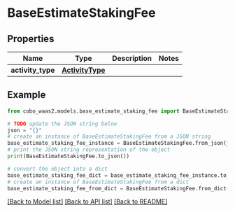 # BaseEstimateStakingFee


## Properties

Name | Type | Description | Notes
------------ | ------------- | ------------- | -------------
**activity_type** | [**ActivityType**](ActivityType.md) |  | 

## Example

```python
from cobo_waas2.models.base_estimate_staking_fee import BaseEstimateStakingFee

# TODO update the JSON string below
json = "{}"
# create an instance of BaseEstimateStakingFee from a JSON string
base_estimate_staking_fee_instance = BaseEstimateStakingFee.from_json(json)
# print the JSON string representation of the object
print(BaseEstimateStakingFee.to_json())

# convert the object into a dict
base_estimate_staking_fee_dict = base_estimate_staking_fee_instance.to_dict()
# create an instance of BaseEstimateStakingFee from a dict
base_estimate_staking_fee_from_dict = BaseEstimateStakingFee.from_dict(base_estimate_staking_fee_dict)
```
[[Back to Model list]](../README.md#documentation-for-models) [[Back to API list]](../README.md#documentation-for-api-endpoints) [[Back to README]](../README.md)


